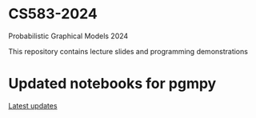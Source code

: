 # CS583-2024
Probabilistic Graphical Models 2024

This repository contains lecture slides and programming demonstrations


# Updated notebooks for pgmpy
[Latest updates](https://github.com/AlexandrNP/pgmpy_notebook_updated/tree/master)
